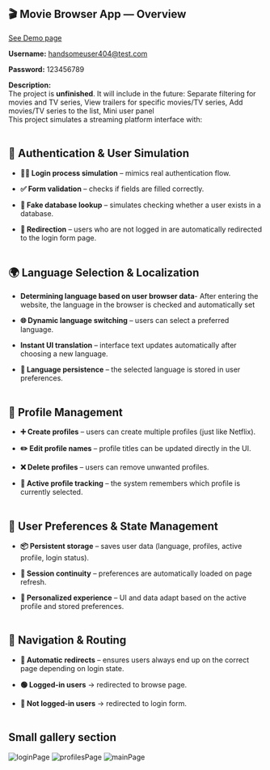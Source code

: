 ## 🎬 Movie Browser App — Overview 

[See Demo page](https://tomekwojak.github.io/Films-library/)

**Username:** handsomeuser404@test.com

**Password:** 123456789

**Description:**
<br>
The project is **unfinished**.
It will include in the future:
Separate filtering for movies and TV series,
View trailers for specific movies/TV series,
Add movies/TV series to the list,
Mini user panel
<br>
This project simulates a streaming platform interface with:
<br>
<br>
## 🔐 Authentication & User Simulation

- **🧍‍♂️ Login process simulation** – mimics real authentication flow.

- **✅ Form validation** – checks if fields are filled correctly.

- **🧠 Fake database lookup** – simulates checking whether a user exists in a database.

- **🚫 Redirection** – users who are not logged in are automatically redirected to the login form page.
  <br>
  <br>
## 🌍 Language Selection & Localization
- **Determining language based on user browser data**- After entering the website, the language in the browser is checked and automatically set

- **🌐 Dynamic language switching** – users can select a preferred language.

- **Instant UI translation** – interface text updates automatically after choosing a new language.

- **💾 Language persistence** – the selected language is stored in user preferences.
  <br>
  <br>
## 👥 Profile Management

- **➕ Create profiles** – users can create multiple profiles (just like Netflix).

- **✏️ Edit profile names** – profile titles can be updated directly in the UI.

- **❌ Delete profiles** – users can remove unwanted profiles.

- **🧭 Active profile tracking** – the system remembers which profile is currently selected.
  <br>
  <br>
## 💾 User Preferences & State Management

- **📦 Persistent storage** – saves user data (language, profiles, active profile, login status).

- **🔁 Session continuity** – preferences are automatically loaded on page refresh.

- **🧩 Personalized experience** – UI and data adapt based on the active profile and stored preferences.
  <br>
  <br>
## 🚦 Navigation & Routing

- **🔄 Automatic redirects** – ensures users always end up on the correct page depending on login state.

- **🟢 Logged-in users** → redirected to browse page.

- **🔴 Not logged-in users** → redirected to login form.
  <br>
  <br>
## Small gallery section
![loginPage](https://i.imgur.com/JZtTU4h.png)
![profilesPage](https://i.imgur.com/6oWTj2B.png)
![mainPage](https://i.imgur.com/fZNnuXu.png)
